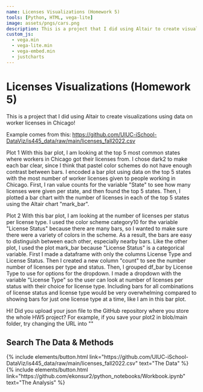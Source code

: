 ```yaml
---
name: Licenses Visualizations (Homework 5)
tools: [Python, HTML, vega-lite]
image: assets/pngs/cars.png
description: This is a project that I did using Altair to create visualizations using data on worker licenses in Chicago!
custom_js:
  - vega.min
  - vega-lite.min
  - vega-embed.min
  - justcharts
---
```



#  Licenses Visualizations (Homework 5)

This is a project that I did using Altair to create visualizations using data on worker licenses in Chicago!

Example comes from this: https://github.com/UIUC-iSchool-DataViz/is445_data/raw/main/licenses_fall2022.csv

Plot 1
With this bar plot, I am looking at the top 5 most common states where workers in Chicago got their licenses from. I chose dark2 to make each bar clear, since I think that pastel color schemes do not have enough contrast between bars. I encoded a bar plot using data on the top 5 states with the most number of worker licenses given to people working in Chicago. First, I ran value counts for the variable "State" to see how many licenses were given per state, and then found the top 5 states. Then, I plotted a bar chart with the number of licenses in each of the top 5 states using the Altair chart "mark_bar".

<vegachart schema-url="{{ site.baseurl }}/blob/main/plot_1.json" style="width: 100%"></vegachart> 

Plot 2
With this bar plot, I am looking at the number of licenses per status per license type. I used the color scheme category10 for the variable "License Status" because there are many bars, so I wanted to make sure there were a variety of colors in the scheme. As a result, the bars are easy to distinguish between each other, especially nearby bars. Like the other plot, I used the plot mark_bar because "License Status" is a categorical variable. First I made a dataframe with only the columns License Type and License Status. Then I created a new column "count" to see the number number of licenses per type and status. Then, I grouped df_bar by License Type to use for options for the dropdown. I made a dropdown with the variable "License Type" so the user can look at number of licenses per status with their choice for license type. Including bars for all combinations of license status and license type would be very overwhelming compared to showing bars for just one license type at a time, like I am in this bar plot.

<vegachart schema-url="{{ site.baseurl }}/blob/main/plot_2.json" style="width: 100%"></vegachart> 
Hi! Did you upload your json file to the GitHub repository where you store the whole HW5 project? For example, if you save your plot2 in blob/main folder, try changing the URL into ""


## Search The Data & Methods


<!-- these are written in a combo of html and liquid --> 

<div class="left">
{% include elements/button.html link="https://github.com/UIUC-iSchool-DataViz/is445_data/raw/main/licenses_fall2022.csv" text="The Data" %}
</div>

<div class="right">
{% include elements/button.html link="https://github.com/ekonsur2/python_notebooks/Workbook.ipynb" text="The Analysis" %}
</div>

